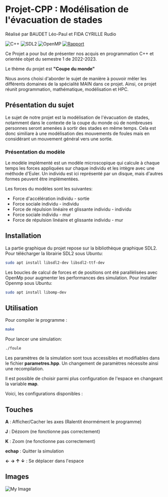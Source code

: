 # Projet-CPP : Modélisation de l'évacuation de stades
Réalisé par BAUDET Léo-Paul et FIDA CYRILLE Rudio

![C++](https://img.shields.io/badge/c++-%2300599C.svg?style=for-the-badge&logo=c%2B%2B&logoColor=white)
![SDL2](https://img.shields.io/badge/Biblioth%C3%A9que-SDL2-blue)
![OpenMP](https://img.shields.io/badge/Biblioth%C3%A9que-OpenMP-red)
[![Rapport](https://img.shields.io/badge/Rapport-overleaf.com%2Fproject%2F6399d50c1b6cb4c2b234ed82-blue)](https://www.overleaf.com/project/6399d50c1b6cb4c2b234ed82)

Ce Projet a pour but de présenter nos acquis en programmation C++ et orientée objet du semestre 1 de 2022-2023. 

Le thème du projet est **"Coupe du monde"**

Nous avons choisi d'aborder le sujet de manière à pouvoir mêler les différents domaines de la spécialité MAIN dans ce projet. Ainsi, ce projet réunit programmation, mathématique, modélisation et HPC.

## Présentation du sujet

Le sujet de notre projet est la modélisation de l'évacuation de stades, notamment dans le contexte de la coupe du monde où de nombreuses personnes seront amenées à sortir des stades en même temps.
Cela est donc similiare à une modélisation des mouvements de foules mais en considérant un mouvement général vers une sortie.

### Présentation du modèle

Le modèle implémenté est un modèle microscopique qui calcule à chaque temps les forces appliquées sur chaque individu et les intègre avec une méthode d'Euler. Un individu est ici représenté par un disque, mais d'autres formes peuvent être implémentées. 

Les forces du modèles sont les suivantes:
- Force d'accélération individu - sortie
- Force sociale individu - individu
- Force de répulsion linéaire et glissante individu - individu
- Force sociale individu - mur
- Force de répulsion linéaire et glissante individu - mur

## Installation

La partie graphique du projet repose sur la bibliothèque graphique SDL2.
Pour télécharger la librairie SDL2 sous Ubuntu:
```sh
sudo apt install libsdl2-dev libsdl2-ttf-dev
```

Les boucles de calcul de forces et de positions ont été parallèlisées avec OpenMp pour augmenter les performances des simulation. 
Pour installer Openmp sous Ubuntu:
```sh
sudo apt install libomp-dev
```

## Utilisation

Pour compiler le programme : 
```sh
make
```

Pour lancer une simulation:
```sh
./foule
```

Les paramètres de la simulation sont tous accessibles et modifiables dans le fichier **parametres.hpp**. Un changement de paramètres nécessite ainsi une recompilation.

Il est possible de choisir parmi plus configuration de l'espace en changeant la variable **map**.

Voici, les configurations disponibles : 

## Touches

**A** : Afficher/Cacher les axes (Ralentit énormément le programme)

**J** : Dézoom (ne fonctionne pas correctement)

**K** : Zoom (ne fonctionne pas correctement)

**echap** : Quitter la simulation

**← → ↑ ↓** : Se déplacer dans l'espace

## Images
![My Image](img/map_1.jpg)
